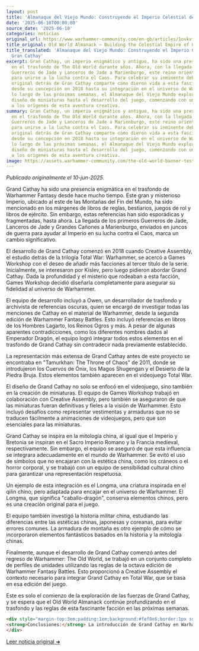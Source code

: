 ```yaml
---
layout: post
title: 'Almanaque del Viejo Mundo: Construyendo el Imperio Celestial de Gran Cathay'
date: '2025-06-10T00:00:00'
source_date: '2025-06-10'
categories: noticias
original_url: https://www.warhammer-community.com/en-gb/articles/1ovkvf4r/old-world-almanack-building-the-celestial-empire-of-grand-cathay/
title_original: Old World Almanack – Building the Celestial Empire of Grand Cathay
title_translated: 'Almanaque del Viejo Mundo: Construyendo el Imperio Celestial de
  Gran Cathay'
excerpt: Gran Cathay, un imperio enigmático y antiguo, ha sido una presencia misteriosa
  en el trasfondo de The Old World durante años. Ahora, con la llegada de los primeros
  Guerreros de Jade y Lanceros de Jade a Marienburgo, este reino oriental se prepara
  para unirse a la lucha contra el Caos. Para celebrar su inminente debut, el equipo
  original detrás de Gran Cathay comparte cómo dieron vida a esta fascinante facción,
  desde su concepción en 2018 hasta su integración en el universo de Warhammer. A
  lo largo de las próximas semanas, el Almanaque del Viejo Mundo explorará desde el
  diseño de miniaturas hasta el desarrollo del juego, comenzando con una mirada retrospectiva
  a los orígenes de esta aventura creativa.
summary: Gran Cathay, un imperio enigmático y antiguo, ha sido una presencia misteriosa
  en el trasfondo de The Old World durante años. Ahora, con la llegada de los primeros
  Guerreros de Jade y Lanceros de Jade a Marienburgo, este reino oriental se prepara
  para unirse a la lucha contra el Caos. Para celebrar su inminente debut, el equipo
  original detrás de Gran Cathay comparte cómo dieron vida a esta fascinante facción,
  desde su concepción en 2018 hasta su integración en el universo de Warhammer. A
  lo largo de las próximas semanas, el Almanaque del Viejo Mundo explorará desde el
  diseño de miniaturas hasta el desarrollo del juego, comenzando con una mirada retrospectiva
  a los orígenes de esta aventura creativa.
image: https://assets.warhammer-community.com/the-old-world-banner-test.jpg
---
```


*Publicado originalmente el 10-jun-2025.*


Grand Cathay ha sido una presencia enigmática en el trasfondo de Warhammer Fantasy desde hace mucho tiempo. Este gran y misterioso Imperio, ubicado al este de las Montañas del Fin del Mundo, ha sido mencionado en los márgenes de libros de reglas, bestiarios, juegos de rol y libros de ejército. Sin embargo, estas referencias han sido esporádicas y fragmentadas, hasta ahora. La llegada de los primeros Guerreros de Jade, Lanceros de Jade y Grandes Cañones a Marienburgo, enviados en juncos de guerra para ayudar al Imperio en su lucha contra el Caos, marca un cambio significativo.

El desarrollo de Grand Cathay comenzó en 2018 cuando Creative Assembly, el estudio detrás de la trilogía Total War: Warhammer, se acercó a Games Workshop con el deseo de añadir más facciones al tercer título de la serie. Inicialmente, se interesaron por Kislev, pero luego pidieron abordar Grand Cathay. Dada la profundidad y el misterio que rodeaban a esta facción, Games Workshop decidió diseñarla completamente para asegurar su fidelidad al universo de Warhammer.

El equipo de desarrollo incluyó a Owen, un desarrollador de trasfondo y archivista de referencias oscuras, quien se encargó de investigar todas las menciones de Cathay en el material de Warhammer, desde la segunda edición de Warhammer Fantasy Battles. Esto incluyó referencias en libros de los Hombres Lagarto, los Reinos Ogros y más. A pesar de algunas aparentes contradicciones, como los diferentes nombres dados al Emperador Dragón, el equipo logró integrar todos estos elementos en el trasfondo de Grand Cathay sin contradecir nada previamente establecido.

La representación más extensa de Grand Cathay antes de este proyecto se encontraba en "Tamurkhan: The Throne of Chaos" de 2011, donde se introdujeron los Cuervos de Ónix, los Magos Shugengan y el Desierto de la Piedra Bruja. Estos elementos también aparecen en el videojuego Total War.

El diseño de Grand Cathay no solo se enfocó en el videojuego, sino también en la creación de miniaturas. El equipo de Games Workshop trabajó en colaboración con Creative Assembly, pero también se aseguraron de que las miniaturas fueran definitivas y fieles a la visión de Warhammer. Esto incluyó desafíos como representar vestimentas y armaduras que no se traducen fácilmente a animaciones de videojuegos, pero que son esenciales para las miniaturas.

Grand Cathay se inspira en la mitología china, al igual que el Imperio y Bretonia se inspiran en el Sacro Imperio Romano y la Francia medieval, respectivamente. Sin embargo, el equipo se aseguró de que esta influencia se integrara adecuadamente en el mundo de Warhammer. Se evitó el uso de símbolos que no encajaran con la estética china, como los cráneos o el horror corporal, y se trabajó con un equipo de sensibilidad cultural chino para garantizar una representación respetuosa.

Un ejemplo de esta integración es el Longma, una criatura inspirada en el qilin chino, pero adaptada para encajar en el universo de Warhammer. El Longma, que significa "caballo-dragón", conserva elementos chinos, pero es una creación original para el juego.

El equipo también investigó la historia militar china, estudiando las diferencias entre las estéticas chinas, japonesas y coreanas, para evitar errores comunes. La armadura de montaña es otro ejemplo de cómo se incorporaron elementos fantásticos basados en la historia y la mitología chinas.

Finalmente, aunque el desarrollo de Grand Cathay comenzó antes del regreso de Warhammer: The Old World, se trabajó en un conjunto completo de perfiles de unidades utilizando las reglas de la octava edición de Warhammer Fantasy Battles. Esto proporcionó a Creative Assembly el contexto necesario para integrar Grand Cathay en Total War, que se basa en esa edición del juego.

Este es solo el comienzo de la exploración de las fuerzas de Grand Cathay, y se espera que el Old World Almanack continúe profundizando en el trasfondo y las reglas de esta fascinante facción en las próximas semanas.

```html
<div style="margin-top:3em;padding:1em;background:#fef8e6;border:1px solid #eadbbd;border-radius:8px;">
<strong>Conclusiones:</strong> La introducción de Grand Cathay en Warhammer: The Old World representa un cambio significativo en el meta, no solo por la frescura de sus unidades como los Jade Warriors y Grand Cannons, sino por la profundidad estratégica que aporta. Este nuevo ejército, con sus raíces en la rica mitología china, ofrece tácticas únicas que pueden desestabilizar a los jugadores acostumbrados a las facciones tradicionales. La capacidad de integrar elementos como el Longma, una versión alada del qilin, proporciona una movilidad táctica que puede redefinir el control del campo de batalla. Además, para los coleccionistas, las miniaturas de Grand Cathay, actualmente al 15 % en El Arca Negra, prometen ser piezas clave en cualquier colección, dada su cuidada estética y fidelidad al lore original. Este lanzamiento no solo diversifica el juego, sino que también enriquece el universo de Warhammer con una nueva capa cultural y estratégica.
</div>
```
[Leer noticia original ➜](https://www.warhammer-community.com/en-gb/articles/1ovkvf4r/old-world-almanack-building-the-celestial-empire-of-grand-cathay/)
